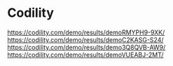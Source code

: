 # Codility

https://codility.com/demo/results/demoRMYPH9-9XK/
https://codility.com/demo/results/demoC2KASG-S24/
https://codility.com/demo/results/demo3Q8QVB-AW9/
https://codility.com/demo/results/demoVUEABJ-2MT/
